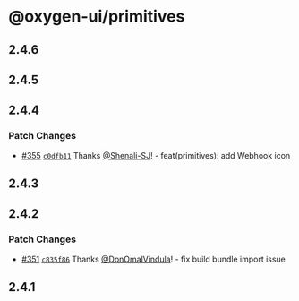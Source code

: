 # @oxygen-ui/primitives

## 2.4.6

## 2.4.5

## 2.4.4

### Patch Changes

- [#355](https://github.com/wso2/oxygen-ui/pull/355)
  [`c0dfb11`](https://github.com/wso2/oxygen-ui/commit/c0dfb11ffaeb3f1eaa29a1d3cb1dbe7c9ad02e54) Thanks
  [@Shenali-SJ](https://github.com/Shenali-SJ)! - feat(primitives): add Webhook icon

## 2.4.3

## 2.4.2

### Patch Changes

- [#351](https://github.com/wso2/oxygen-ui/pull/351)
  [`c835f86`](https://github.com/wso2/oxygen-ui/commit/c835f8694b77351c94a6ab0687d510d67a600783) Thanks
  [@DonOmalVindula](https://github.com/DonOmalVindula)! - fix build bundle import issue

## 2.4.1
